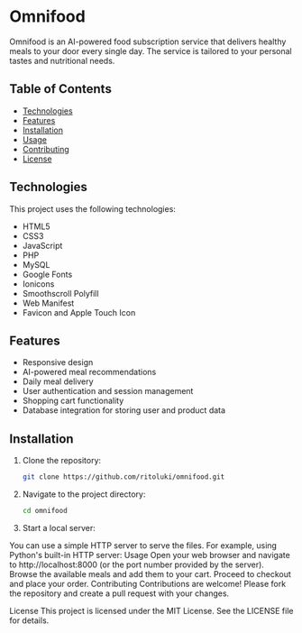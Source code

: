 # Omnifood

Omnifood is an AI-powered food subscription service that delivers healthy meals to your door every single day. The service is tailored to your personal tastes and nutritional needs.

## Table of Contents

- [Technologies](#technologies)
- [Features](#features)
- [Installation](#installation)
- [Usage](#usage)
- [Contributing](#contributing)
- [License](#license)

## Technologies

This project uses the following technologies:

- HTML5
- CSS3
- JavaScript
- PHP
- MySQL
- Google Fonts
- Ionicons
- Smoothscroll Polyfill
- Web Manifest
- Favicon and Apple Touch Icon

## Features

- Responsive design
- AI-powered meal recommendations
- Daily meal delivery
- User authentication and session management
- Shopping cart functionality
- Database integration for storing user and product data

## Installation

1. Clone the repository:
   ```bash
   git clone https://github.com/ritoluki/omnifood.git
2. Navigate to the project directory:
   ```bash
   cd omnifood
3. Start a local server:

You can use a simple HTTP server to serve the files. For example, using Python's built-in HTTP server:
Usage
Open your web browser and navigate to http://localhost:8000 (or the port number provided by the server).
Browse the available meals and add them to your cart.
Proceed to checkout and place your order.
Contributing
Contributions are welcome! Please fork the repository and create a pull request with your changes.

License
This project is licensed under the MIT License. See the LICENSE file for details.

